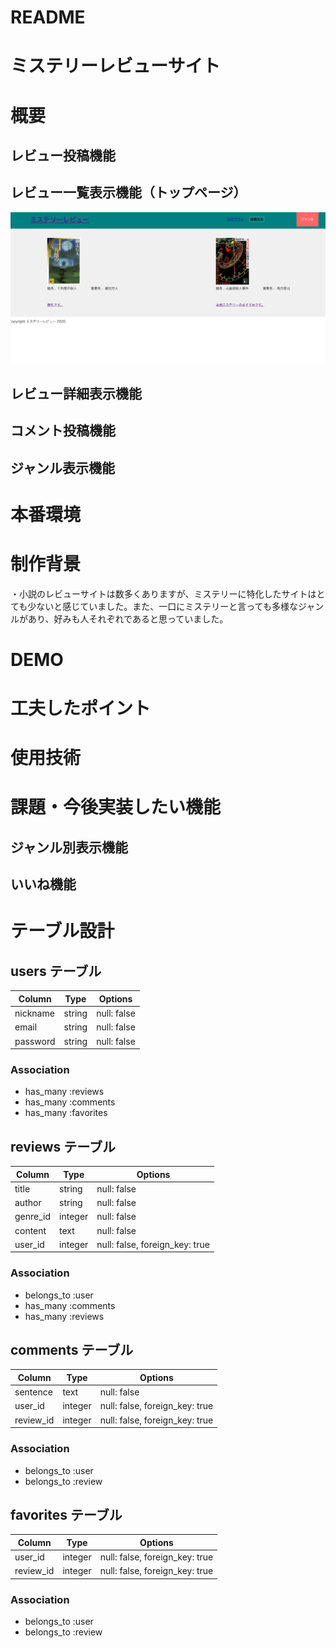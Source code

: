 # README

# ミステリーレビューサイト

# 概要

## レビュー投稿機能

## レビュー一覧表示機能（トップページ）
![トップページ](https://github.com/ryo-344/mysterynovel_28446/blob/master/%E3%83%9F%E3%82%B9%E3%83%86%E3%83%AA%E3%83%BC%E3%83%AC%E3%83%92%E3%82%99%E3%83%A5%E3%83%BC%E3%83%88%E3%83%83%E3%83%95%E3%82%9A%E3%83%98%E3%82%9A%E3%83%BC%E3%82%B7%E3%82%99.png?raw=true)

## レビュー詳細表示機能

## コメント投稿機能

## ジャンル表示機能

# 本番環境

# 制作背景

・小説のレビューサイトは数多くありますが、ミステリーに特化したサイトはとても少ないと感じていました。また、一口にミステリーと言っても多様なジャンルがあり、好みも人それぞれであると思っていました。

# DEMO

# 工夫したポイント

# 使用技術

# 課題・今後実装したい機能
## ジャンル別表示機能
## いいね機能


# テーブル設計

## users テーブル

| Column   | Type   | Options     |
| -------- | ------ | ----------- |
| nickname | string | null: false |
| email    | string | null: false |
| password | string | null: false |

### Association

- has_many :reviews
- has_many :comments
- has_many :favorites

## reviews テーブル

| Column   | Type    | Options                        |
| -------- | ------  | ------------------------------ |
| title    | string  | null: false                    |
| author   | string  | null: false                    |
| genre_id | integer | null: false                    |
| content  | text    | null: false                    |
| user_id  | integer | null: false, foreign_key: true |

### Association

- belongs_to :user
- has_many :comments
- has_many :reviews

## comments テーブル

| Column    | Type    | Options                        |
| --------- | ------- | ------------------------------ |
| sentence  | text    | null: false                    |
| user_id   | integer | null: false, foreign_key: true |
| review_id | integer | null: false, foreign_key: true |

### Association

- belongs_to :user
- belongs_to :review

## favorites テーブル

| Column    | Type    | Options                        |
| --------- | ------- | ------------------------------ |
| user_id   | integer | null: false, foreign_key: true |
| review_id | integer | null: false, foreign_key: true |

### Association

- belongs_to :user
- belongs_to :review
